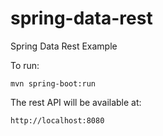 # spring-data-rest

Spring Data Rest Example

To run:

    mvn spring-boot:run

The rest API will be available at:

    http://localhost:8080
